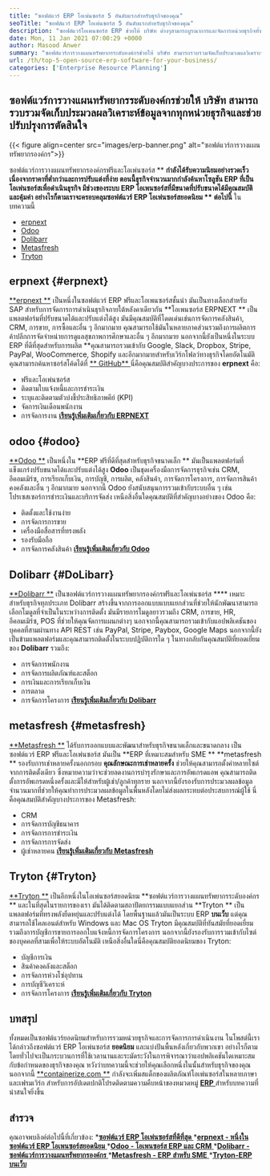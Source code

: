```yaml
---
title: "ซอฟต์แวร์ ERP โอเพ่นซอร์ส 5 อันดับแรกสำหรับธุรกิจของคุณ" 
seoTitle: "ซอฟต์แวร์ ERP โอเพ่นซอร์ส 5 อันดับแรกสำหรับธุรกิจของคุณ" 
description: "ซอฟต์แวร์โอเพนซอร์ส ERP ช่วยให้ บริษัท ต่างๆสามารถบูรณาการและจัดการหน่วยธุรกิจทั้งหมดจากชุดเดียวในแบบที่คุ้มค่า" 
date: Mon, 11 Jan 2021 07:00:29 +0000
author: Masood Anwer
summary: "ซอฟต์แวร์การวางแผนทรัพยากรระดับองค์กรช่วยให้ บริษัท สามารถรวบรวมจัดเก็บประมวลผลวิเคราะห์ข้อมูลจากทุกหน่วยธุรกิจและช่วยปรับปรุงการตัดสินใจ" 
url: /th/top-5-open-source-erp-software-for-your-business/
categories: ['Enterprise Resource Planning']
---
```


## ซอฟต์แวร์การวางแผนทรัพยากรระดับองค์กรช่วยให้ บริษัท สามารถรวบรวมจัดเก็บประมวลผลวิเคราะห์ข้อมูลจากทุกหน่วยธุรกิจและช่วยปรับปรุงการตัดสินใจ

{{< figure align=center src="images/erp-banner.png" alt="ซอฟต์แวร์การวางแผนทรัพยากรองค์กร">}}

ซอฟต์แวร์การวางแผนทรัพยากรองค์กรฟรีและโอเพ่นซอร์ส ** **กำลังได้รับความนิยมอย่างรวดเร็วเนื่องจากราคาที่ต่ำกว่าและการปรับแต่งที่ง่าย ตอนนี้ธุรกิจจำนวนมากกำลังค้นหาโซลูชัน ERP ที่เป็นโอเพ่นซอร์สเพื่อดำเนินธุรกิจ มีช่วงของระบบ ERP โอเพนซอร์สที่มีขนาดที่ปรับขนาดได้มีคุณสมบัติและคุ้มค่า อย่างไรก็ตามเราจะครอบคลุมซอฟต์แวร์ ERP โอเพ่นซอร์สยอดนิยม **  ต่อไปนี้**  ในบทความนี้
  * [erpnext][1]
  * [Odoo][2]
  * [Dolibarr][3]
  * [Metasfresh][4]
  * [Tryton][5]

## erpnext   {#erpnext}
[**erpnext **][6] เป็นหนึ่งในซอฟต์แวร์ ERP ฟรีและโอเพนซอร์สชั้นนำ มันเป็นทางเลือกสำหรับ SAP สำหรับการจัดการการดำเนินธุรกิจภายใต้หลังคาเดียวกัน  **โอเพนซอร์ส ERPNEXT **  เป็นแพลตฟอร์มที่ปรับขนาดได้และปรับแต่งได้สูง มันมีคุณสมบัติที่โดดเด่นเช่นการจัดการคลังสินค้า, CRM, การขาย, การซื้อและอื่น ๆ อีกมากมาย คุณสามารถใช้มันในหลายภาคส่วนรวมถึงการผลิตการค้าปลีกการจัดจำหน่ายการดูแลสุขภาพการศึกษาและอื่น ๆ อีกมากมาย นอกจากนี้ยังเป็นหนึ่งในระบบ ERP ที่ดีที่สุดสำหรับการผลิต  **คุณสามารถรวมเข้ากับ Google, Slack, Dropbox, Stripe, PayPal, WooCommerce, Shopify และอีกมากมายสำหรับเวิร์กโฟลว์ทางธุรกิจโดยอัตโนมัติ คุณสามารถค้นหาซอร์สโค้ดได้ที่ [**  GitHub** ][7]
นี่คือคุณสมบัติสำคัญบางประการของ **erpnext**  คือ:
  * ฟรีและโอเพ่นซอร์ส
  * ติดตามใบแจ้งหนี้และการชำระเงิน
  * ระบุและติดตามตัวบ่งชี้ประสิทธิภาพคีย์ (KPI)
  * จัดการเงินเดือนพนักงาน
  * การจัดการงาน
[**เรียนรู้เพิ่มเติมเกี่ยวกับ ERPNEXT** ][8]

## odoo   {#odoo}
[**Odoo **][9] เป็นหนึ่งใน  **ERP ฟรีที่ดีที่สุดสำหรับธุรกิจขนาดเล็ก **  มันเป็นแพลตฟอร์มที่แข็งแกร่งปรับขนาดได้และปรับแต่งได้สูง  **Odoo**   เป็นชุดเครื่องมือการจัดการธุรกิจเช่น CRM, อีคอมเมิร์ซ, การเรียกเก็บเงิน, การบัญชี, การผลิต, คลังสินค้า, การจัดการโครงการ, การจัดการสินค้าคงคลังและอื่น ๆ อีกมากมาย นอกจากนี้ Odoo ยังสนับสนุนการรวมเข้ากับระบบอื่น ๆ เช่นโปรเซสเซอร์การชำระเงินและบริการจัดส่ง
เหนือสิ่งอื่นใดคุณสมบัติที่สำคัญบางอย่างของ Odoo คือ:
  * ติดตั้งและใช้งานง่าย
  * การจัดการการขาย
  * เครื่องมือสื่อสารที่ทรงพลัง
  * รองรับมือถือ
  * การจัดการคลังสินค้า
[**เรียนรู้เพิ่มเติมเกี่ยวกับ Odoo** ][10]

## Dolibarr   {#DoLibarr}
[**Dolibarr **][11] เป็นซอฟต์แวร์การวางแผนทรัพยากรองค์กรฟรีและโอเพ่นซอร์ส ****  เหมาะสำหรับธุรกิจทุกประเภท Dolibarr สร้างขึ้นจากการออกแบบแบบแยกส่วนที่ช่วยให้นักพัฒนาสามารถเลือกโมดูลที่จำเป็นในระหว่างการติดตั้ง มันมีรายการโมดูลยาวรวมถึง CRM, การขาย, HR, อีคอมเมิร์ซ, POS ที่ช่วยให้คุณจัดการแผนกต่างๆ นอกจากนี้คุณสามารถรวมเข้ากับแอปพลิเคชันของบุคคลที่สามผ่านทาง API REST เช่น PayPal, Stripe, Paybox, Google Maps นอกจากนี้ยังเป็นข้ามแพลตฟอร์มและคุณสามารถติดตั้งในระบบปฏิบัติการใด ๆ
ในทางกลับกันคุณสมบัติที่ยอดเยี่ยมของ **Dolibarr**  รวมถึง:
  * การจัดการพนักงาน
  * การจัดการผลิตภัณฑ์และสต็อก
  * การเงินและการเรียกเก็บเงิน
  * การตลาด
  * การจัดการโครงการ
[**เรียนรู้เพิ่มเติมเกี่ยวกับ Dolibarr** ][12]

## metasfresh   {#metasfresh}
[**Metasfresh **][13] ได้รับการออกแบบและพัฒนาสำหรับธุรกิจขนาดเล็กและขนาดกลาง เป็นซอฟต์แวร์ ERP ฟรีและโอเพ่นซอร์ส มันเป็น  **ERP ที่เหมาะสมสำหรับ SME **   **metasfresh **  รองรับการเช่าหลายครั้งนอกกรอบ  **คุณลักษณะการเช่าหลายครั้ง**   ช่วยให้คุณสามารถตั้งค่าหลายไซต์จากการติดตั้งเดียว ซึ่งหมายความว่าจะช่วยลดงานการบำรุงรักษาและการอัพเกรดแอพ คุณสามารถติดตั้งการอัพเกรดหนึ่งครั้งและมีให้สำหรับผู้เช่า/ลูกค้าทุกราย นอกจากนี้ยังรองรับการประมวลผลข้อมูลจำนวนมากที่ช่วยให้คุณทำการประมวลผลข้อมูลในพื้นหลังโดยไม่ส่งผลกระทบต่อประสบการณ์ผู้ใช้
นี่คือคุณสมบัติสำคัญบางประการของ Metasfresh:
  * CRM
  * การจัดการบัญชีธนาคาร
  * การจัดการการชำระเงิน
  * การจัดการการจัดส่ง
  * ผู้เช่าหลายคน
[**เรียนรู้เพิ่มเติมเกี่ยวกับ Metasfresh** ][14]

## Tryton   {#Tryton}
[**Tryton **][15] เป็นอีกหนึ่งในโอเพ่นซอร์สยอดนิยม  **ซอฟต์แวร์การวางแผนทรัพยากรระดับองค์กร **  และในที่สุดในรายการของเรา มันได้ติดตามสถาปัตยกรรมแบบแยกส่วน  **Tryton **  เป็นแพลตฟอร์มที่ทรงพลังยืดหยุ่นและปรับแต่งได้ โดยพื้นฐานแล้วมันเป็นระบบ ERP  **บนเว็บ**   แต่คุณสามารถใช้ไคลเอนต์สำหรับ Windows และ Mac OS Tryton มีคุณสมบัติที่ทันสมัยที่ยอดเยี่ยมรวมถึงการบัญชีการขายการออกใบแจ้งหนี้การจัดการโครงการ นอกจากนี้ยังรองรับการรวมเข้ากับไซต์ของบุคคลที่สามเพื่อให้ระบบอัตโนมัติ
เหนือสิ่งอื่นใดนี่คือคุณสมบัติยอดนิยมของ Tryton:
  * บัญชีการเงิน
  * สินค้าคงคลังและสต็อก
  * การจัดการห่วงโซ่อุปทาน
  * การบัญชีวิเคราะห์
  * การจัดการโครงการ
[**เรียนรู้เพิ่มเติมเกี่ยวกับ Tryton** ][16]

## บทสรุป
ทั้งหมดเป็นซอฟต์แวร์ยอดนิยมสำหรับการรวมหน่วยธุรกิจและการจัดการการดำเนินงาน ในโพสต์นี้เราได้กล่าวถึงซอฟต์แวร์ ERP โอเพ่นซอร์ส **ยอดนิยม**  และแบ่งปันพื้นหลังเกี่ยวกับพวกเขา อย่างไรก็ตามโดยทั่วไปจะเป็นกระบวนการที่ใช้เวลานานและระมัดระวังในการพิจารณาว่าแอปพลิเคชันใดเหมาะสมกับข้อกำหนดของธุรกิจของคุณ หวังว่าบทความนี้จะช่วยให้คุณเลือกหนึ่งในนั้นสำหรับธุรกิจของคุณ
นอกจากนี้ [**containerize.com **][17] กำลังจะเพิ่มสแต็กของผลิตภัณฑ์โอเพ่นซอร์สในหลายภาษาและเฟรมเวิร์ก สำหรับการอัปเดตปกติโปรดติดตามความคืบหน้าของหมวดหมู่ [ **ERP**  ][18] สำหรับบทความที่น่าสนใจยิ่งขึ้น

## สำรวจ
คุณอาจพบลิงค์ต่อไปนี้ที่เกี่ยวข้อง:
  *[**ซอฟต์แวร์ ERP โอเพ่นซอร์สที่ดีที่สุด** ][19]
  *[**erpnext - หนึ่งในซอฟต์แวร์ ERP โอเพนซอร์สยอดนิยม** ][20]
  *[**Odoo - โอเพนซอร์ส ERP และ CRM** ][21]
  *[**Dolibarr - ซอฟต์แวร์การวางแผนทรัพยากรองค์กร** ][12]
  *[**Metasfresh - ERP สำหรับ SME** ][14]
  *[**Tryton-ERP บนเว็บ** ][16]

  
[1]: #ERPNext
[2]: #Odoo
[3]: #Dolibarr
[4]: #metasfresh
[5]: #Tryton
[6]: https://products.containerize.com/erp/erpnext/
[7]: https://github.com/frappe/erpnext
[8]: https://erpnext.com/
[9]: https://products.containerize.com/erp/odoo/
[10]: https://www.odoo.com
[11]: https://products.containerize.com/erp/dolibarr/
[12]: https://products.containerize.com/erp/dolibarr
[13]: https://products.containerize.com/erp/metasfresh/
[14]: https://products.containerize.com/erp/metasfresh
[15]: https://products.containerize.com/erp/tryton/
[16]: https://products.containerize.com/erp/tryton
[17]: https://containerize.com
[18]: https://blog.containerize.com/category/enterprise-resource-planning/
[19]: https://products.containerize.com/erp
[20]: https://products.containerize.com/erp/erpnext
[21]: https://products.containerize.com/erp/odoo
